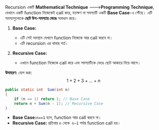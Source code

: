 Recursion একটি **Mathematical Technique** --->**Programming Technique**, যেখানে একটি function নিজেকেই call করে, যতক্ষণ না সমস্যাটি একটি **Base Case**-এ পৌঁছে। এটি সমস্যাগুলোকে **ছোট উপ-সমস্যায় ভেঙে** সমাধান করে।

1. **Base Case:**
    
    - এটি সেই অবস্থান যেখানে function নিজেকে আর call করবে না।
    - এটি recursion এর থামার শর্ত।
2. **Recursive Case:**
    
    - এখানে function নিজেকে call করে এবং সমস্যাটিকে ভেঙে ছোট আকারে নিয়ে আসে।

**উদাহরণ:** যোগ করা: $$1 + 2 + 3 + \dots + n   $$
```java
public static int  Sum(int n)
{
    if (n == 1) return 1; // Base Case
    return n + Sum(n - 1); // Recursive Case
}

```

- **Base Case:**` n==1 ` হলে, function আর call করবে না।
- **Recursive Case:** প্রতিবার `n` থেকে` n−1` পর্যন্ত function call হয়।

